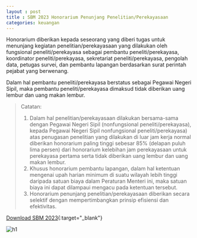 ```yaml
---
layout : post
title : SBM 2023 Honorarium Penunjang Penelitian/Perekayasaan
categories: keuangan
---
```


Honorarium diberikan kepada seseorang yang diberi tugas untuk menunjang kegiatan penelitian/perekayasaan yang dilakukan oleh fungsional peneliti/perekayasa sebagai pembantu peneliti/perekayasa, koordinator peneliti/perekayasa, sekretariat peneliti/perekayasa, pengolah data, petugas survei, dan pembantu lapangan berdasarkan surat perintah pejabat yang berwenang.

Dalam hal pembantu peneliti/perekayasa berstatus sebagai Pegawai Negeri Sipil, maka pembantu peneliti/perekayasa dimaksud tidak diberikan uang lembur dan uang makan lembur.

> Catatan:
> 1. Dalam hal penelitian/perekayasaan dilakukan bersama-sama dengan Pegawai Negeri Sipil (nonfungsional peneliti/perekayasa), kepada Pegawai Negeri Sipil  nonfungsional peneliti/perekayasa) atas penugasan penelitian yang dilakukan di luar jam kerja normal diberikan honorarium paling tinggi sebesar 85% (delapan puluh lima persen) dari honorarium kelebihan jam perekayasaan untuk perekayasa pertama serta tidak diberikan uang lembur dan uang makan lembur.
> 2. Khusus honorarium pembantu lapangan, dalam hal ketentuan mengenai upah harian minimum di suatu wilayah lebih tinggi daripada satuan biaya dalam Peraturan Menteri ini, maka satuan biaya ini dapat dilampaui mengacu pada ketentuan tersebut.
> 3. Honorarium penunjang penelitian/perekayasaan diberikan secara selektif dengan mempertimbangkan prinsip efisiensi dan efektivitas.

[Download SBM 2023](https://f005.backblazeb2.com/file/SBM2023/SBM_2023.pdf){:target="_blank"}

![h1](https://f005.backblazeb2.com/file/SBM2023/SBM_2023_page-0009.jpg)